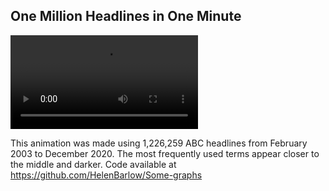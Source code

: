 ## One Million Headlines in One Minute

<html>
  <video src="https://user-images.githubusercontent.com/92626980/146298872-cdf14660-b9e3-47f0-b029-a928a90148b1.mp4" controls="controls" style="max-width: 500px;"> 
  </video>
</html>

This animation was made using 1,226,259 ABC headlines from February 2003 to December 2020.
The most frequently used terms appear closer to the middle and darker.
Code available at https://github.com/HelenBarlow/Some-graphs
